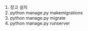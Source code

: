 1. 장고 설치
2. python manage.py makemigrations
3. python manage.py migrate 
4. python manage.py runserver
